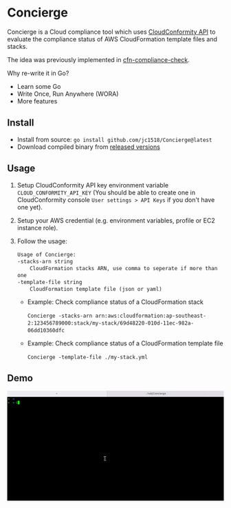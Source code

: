 # Concierge

Concierge is a Cloud compliance tool which uses [CloudConformity API](https://cloudone.trendmicro.com/docs/conformity/api-reference/) to evaluate the compliance status of AWS CloudFormation template files and stacks.

The idea was previously implemented in [cfn-compliance-check](https://github.com/jc1518/cfn-compliance-check).

Why re-write it in Go?

- Learn some Go
- Write Once, Run Anywhere (WORA)
- More features

## Install

- Install from source: `go install github.com/jc1518/Concierge@latest`
- Download compiled binary from [released versions](https://github.com/jc1518/Concierge/releases)

## Usage

1.  Setup CloudConformity API key environment variable `CLOUD_CONFORMITY_API_KEY` (You should be able to create one in CloudConformity console `User settings > API Keys` if you don't have one yet).

2.  Setup your AWS credential (e.g. environment variables, profile or EC2 instance role).

3.  Follow the usage:

    ```
    Usage of Concierge:
    -stacks-arn string
        CloudFormation stacks ARN, use comma to seperate if more than one
    -template-file string
        CloudFormation template file (json or yaml)
    ```

    - Example: Check compliance status of a CloudFormation stack

      `Concierge -stacks-arn arn:aws:cloudformation:ap-southeast-2:123456789000:stack/my-stack/69d48220-010d-11ec-982a-06dd10360dfc`

    - Example: Check compliance status of a CloudFormation template file

      `Concierge -template-file ./my-stack.yml`

## Demo

![demo](./doc/concierge-demo.gif)
